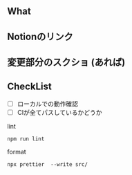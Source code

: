 ## What

## Notionのリンク

## 変更部分のスクショ (あれば)

## CheckList

- [ ] ローカルでの動作確認
- [ ] CIが全てパスしているかどうか

lint

```
npm run lint
```

format

```
npx prettier  --write src/ 
```
